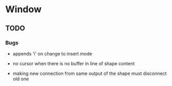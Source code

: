 # Window

## TODO
### Bugs
- appends 'i' on change to insert mode
- no cursor when there is no buffer in line of shape content

- making new connection from same output of the shape must disconnect old one 
